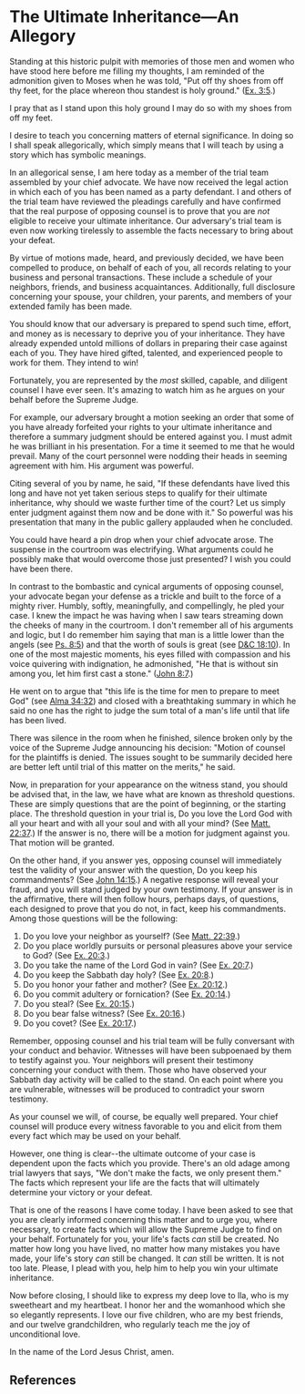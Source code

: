 # The Ultimate Inheritance—An Allegory

Standing at this historic pulpit with memories of those men and women who have
stood here before me filling my thoughts, I am reminded of the admonition
given to Moses when he was told, "Put off thy shoes from off thy feet, for the
place whereon thou standest is holy ground." ([Ex.
3:5](/scriptures/ot/ex/3.5?lang=eng#4).)

I pray that as I stand upon this holy ground I may do so with my shoes from
off my feet.

I desire to teach you concerning matters of eternal significance. In doing so
I shall speak allegorically, which simply means that I will teach by using a
story which has symbolic meanings.

In an allegorical sense, I am here today as a member of the trial team
assembled by your chief advocate. We have now received the legal action in
which each of you has been named as a party defendant. I and others of the
trial team have reviewed the pleadings carefully and have confirmed that the
real purpose of opposing counsel is to prove that you are _not_ eligible to
receive your ultimate inheritance. Our adversary's trial team is even now
working tirelessly to assemble the facts necessary to bring about your defeat.

By virtue of motions made, heard, and previously decided, we have been
compelled to produce, on behalf of each of you, all records relating to your
business and personal transactions. These include a schedule of your
neighbors, friends, and business acquaintances. Additionally, full disclosure
concerning your spouse, your children, your parents, and members of your
extended family has been made.

You should know that our adversary is prepared to spend such time, effort, and
money as is necessary to deprive you of your inheritance. They have already
expended untold millions of dollars in preparing their case against each of
you. They have hired gifted, talented, and experienced people to work for
them. They intend to win!

Fortunately, you are represented by the _most_ skilled, capable, and diligent
counsel I have ever seen. It's amazing to watch him as he argues on your
behalf before the Supreme Judge.

For example, our adversary brought a motion seeking an order that some of you
have already forfeited your rights to your ultimate inheritance and therefore
a summary judgment should be entered against you. I must admit he was
brilliant in his presentation. For a time it seemed to me that he would
prevail. Many of the court personnel were nodding their heads in seeming
agreement with him. His argument was powerful.

Citing several of you by name, he said, "If these defendants have lived this
long and have not yet taken serious steps to qualify for their ultimate
inheritance, why should we waste further time of the court? Let us simply
enter judgment against them now and be done with it." So powerful was his
presentation that many in the public gallery applauded when he concluded.

You could have heard a pin drop when your chief advocate arose. The suspense
in the courtroom was electrifying. What arguments could he possibly make that
would overcome those just presented? I wish you could have been there.

In contrast to the bombastic and cynical arguments of opposing counsel, your
advocate began your defense as a trickle and built to the force of a mighty
river. Humbly, softly, meaningfully, and compellingly, he pled your case. I
knew the impact he was having when I saw tears streaming down the cheeks of
many in the courtroom. I don't remember all of his arguments and logic, but I
do remember him saying that man is a little lower than the angels (see [Ps.
8:5](/scriptures/ot/ps/8.5?lang=eng#4)) and that the worth of souls is great
(see [D&amp;C 18:10](/scriptures/dc-testament/dc/18.10?lang=eng#9)). In one of
the most majestic moments, his eyes filled with compassion and his voice
quivering with indignation, he admonished, "He that is without sin among you,
let him first cast a stone." ([John 8:7](/scriptures/nt/john/8.7?lang=eng#6).)

He went on to argue that "this life is the time for men to prepare to meet
God" (see [Alma 34:32](/scriptures/bofm/alma/34.32?lang=eng#31)) and closed
with a breathtaking summary in which he said no one has the right to judge the
sum total of a man's life until that life has been lived.

There was silence in the room when he finished, silence broken only by the
voice of the Supreme Judge announcing his decision: "Motion of counsel for the
plaintiffs is denied. The issues sought to be summarily decided here are
better left until trial of this matter on the merits," he said.

Now, in preparation for your appearance on the witness stand, you should be
advised that, in the law, we have what are known as threshold questions. These
are simply questions that are the point of beginning, or the starting place.
The threshold question in your trial is, Do you love the Lord God with all
your heart and with all your soul and with all your mind? (See [Matt.
22:37](/scriptures/nt/matt/22.37?lang=eng#36).) If the answer is no, there
will be a motion for judgment against you. That motion will be granted.

On the other hand, if you answer yes, opposing counsel will immediately test
the validity of your answer with the question, Do you keep his commandments?
(See [John 14:15](/scriptures/nt/john/14.15?lang=eng#14).) A negative response
will reveal your fraud, and you will stand judged by your own testimony. If
your answer is in the affirmative, there will then follow hours, perhaps days,
of questions, each designed to prove that you do not, in fact, keep his
commandments. Among those questions will be the following:

  1. Do you love your neighbor as yourself? (See [Matt. 22:39](/scriptures/nt/matt/22.39?lang=eng#38).) 
  2. Do you place worldly pursuits or personal pleasures above your service to God? (See [Ex. 20:3](/scriptures/ot/ex/20.3?lang=eng#2).) 
  3. Do you take the name of the Lord God in vain? (See [Ex. 20:7](/scriptures/ot/ex/20.7?lang=eng#6).) 
  4. Do you keep the Sabbath day holy? (See [Ex. 20:8](/scriptures/ot/ex/20.8?lang=eng#7).) 
  5. Do you honor your father and mother? (See [Ex. 20:12](/scriptures/ot/ex/20.12?lang=eng#11).) 
  6. Do you commit adultery or fornication? (See [Ex. 20:14](/scriptures/ot/ex/20.14?lang=eng#13).) 
  7. Do you steal? (See [Ex. 20:15](/scriptures/ot/ex/20.15?lang=eng#14).) 
  8. Do you bear false witness? (See [Ex. 20:16](/scriptures/ot/ex/20.16?lang=eng#15).) 
  9. Do you covet? (See [Ex. 20:17](/scriptures/ot/ex/20.17?lang=eng#16).) 

Remember, opposing counsel and his trial team will be fully conversant with
your conduct and behavior. Witnesses will have been subpoenaed by them to
testify against you. Your neighbors will present their testimony concerning
your conduct with them. Those who have observed your Sabbath day activity will
be called to the stand. On each point where you are vulnerable, witnesses will
be produced to contradict your sworn testimony.

As your counsel we will, of course, be equally well prepared. Your chief
counsel will produce every witness favorable to you and elicit from them every
fact which may be used on your behalf.

However, one thing is clear--the ultimate outcome of your case is dependent
upon the facts which you provide. There's an old adage among trial lawyers
that says, "We don't make the facts, we only present them." The facts which
represent your life are the facts that will ultimately determine your victory
or your defeat.

That is one of the reasons I have come today. I have been asked to see that
you are clearly informed concerning this matter and to urge you, where
necessary, to create facts which will allow the Supreme Judge to find on your
behalf. Fortunately for you, your life's facts _can_ still be created. No
matter how long you have lived, no matter how many mistakes you have made,
your life's story _can_ still be changed. It _can_ still be written. It is not
too late. Please, I plead with you, help him to help you win your ultimate
inheritance.

Now before closing, I should like to express my deep love to Ila, who is my
sweetheart and my heartbeat. I honor her and the womanhood which she so
elegantly represents. I love our five children, who are my best friends, and
our twelve grandchildren, who regularly teach me the joy of unconditional
love.

In the name of the Lord Jesus Christ, amen.

## References

